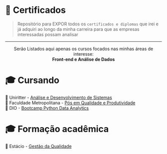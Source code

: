 # 🌻 Certificados

> Repositório para EXPOR todos os `certificados e diplomas` que irei e já adquiri ao longo da minha carreira para que as empresas interessadas possam analisar

---
<p align="center" /p>Serão Listados aqui apenas os cursos focados nas minhas áreas de interesse:<br>
  <b>Front-end e Análise de Dados</b>

# 🎓 Cursando 

 🧠 Uniritter - [Análise e Desenvolvimento de Sistemas](https://github.com/KimiuryAlves/certificados/tree/main/1%20-%20An%C3%A1lise%20e%20Desenvolvimento%20de%20Sistemas)<br>
 🧠 Faculdade Metropolitana - [Pós em Qualidade e Produtividade](https://github.com/KimiuryAlves/certificados/blob/main/2%20-%20Qualidade/Faculdade%20Metropolitana/1%20-%20In%20process_P%C3%B3s%20Qualidade%20declaracao%20matricula.pdf)<br>
 🧠 DIO - [Bootcamp Python Data Analytics](https://github.com/KimiuryAlves/certificados/tree/main/1%20-%20An%C3%A1lise%20e%20Desenvolvimento%20de%20Sistemas/1%20-%20In%20process_DIO%20Python%20Data%20Analytics%20Bootcamp)<br>

# 🎓 Formação acadêmica

🧠 Estácio - [Gestão da Qualidade](https://github.com/KimiuryAlves/certificados/blob/main/2%20-%20Qualidade/Est%C3%A1cio/1%20-%20Diploma%20Gest%C3%A3o%20da%20Qualidade.pdf)
